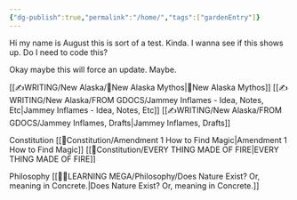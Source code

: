 ```yaml
---
{"dg-publish":true,"permalink":"/home/","tags":["gardenEntry"]}
---
```


Hi my name is August this is sort of a test. Kinda. I wanna see if this shows up. Do I need to code this?

Okay maybe this will force an update. Maybe.


[[✍️WRITING/New Alaska/🔗New Alaska Mythos\|🔗New Alaska Mythos]]
	[[✍️WRITING/New Alaska/FROM GDOCS/Jammey Inflames - Idea, Notes, Etc\|Jammey Inflames - Idea, Notes, Etc]]
	[[✍️WRITING/New Alaska/FROM GDOCS/Jammey Inflames, Drafts\|Jammey Inflames, Drafts]]


Constitution
	[[📃Constitution/Amendment 1 How to Find Magic\|Amendment 1 How to Find Magic]]
	[[📃Constitution/EVERY THING MADE OF FIRE\|EVERY THING MADE OF FIRE]]


Philosophy
	[[👨‍🎓LEARNING MEGA/Philosophy/Does Nature Exist? Or, meaning in Concrete.\|Does Nature Exist? Or, meaning in Concrete.]]





